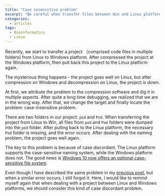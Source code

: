 ```yaml
---
title: "Case insensitive problem"
excerpt: "Be careful when transfer files between Win and Linux platform"
categories:
  - articles
tags:
  - Bioinformatics
  - Linux
---
```


Recently, we start to transfer a project （comprised code files in multiple folders) from Linux to Windows platform. After compressed the project at the Windows platform, then pull back this project to the Linux platform again.

The mysterious thing happens - the project goes well on Linux, but after compression on Windows and decompression on Linux, the project is down. 

At first, we attribute the problem to the compression software and dig it in multiple aspects. After quite a long time debugging, we realized that we are in the wrong way. After that, we change the target and finally locate the problem: case-insensitive problem.

There are two folders in our project: `pod` and `Pod`. When transferring the project from Linux to Win, all files from `pod` and `Pod` folders were dumped into the `pod` folder. After pulling back to the Linux platform, the necessary `Pod` folder is missing, and the error occurs. After dealing with the naming problem, the project goes well again.

The key to this problem is because of case discordant. The Linux platform supports the case-sensitive naming system, while the Windows platform does not. The good news is [Windows 10 now offers an optional case-sensitive file system](https://www.howtogeek.com/354220/how-to-enable-case-sensitive-folders-on-windows-10/).

Even though I have described the same problem in my [previous post](https://shanguangyu.com/articles/why-should-you-lowercase-your-filename/), but when a similar error occurs, I still forgot it. Here, I would like to remind myself again that when dealing with a project between Linux and Windows platforms, we should consider this kind of case discordant problem.

